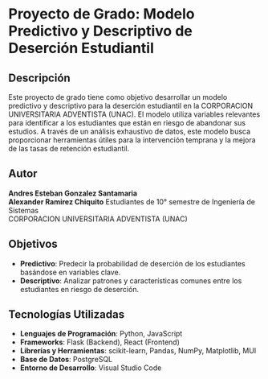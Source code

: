 # Proyecto de Grado: Modelo Predictivo y Descriptivo de Deserción Estudiantil

## Descripción

Este proyecto de grado tiene como objetivo desarrollar un modelo predictivo y descriptivo para la deserción estudiantil en la CORPORACION UNIVERSITARIA ADVENTISTA (UNAC). El modelo utiliza variables relevantes para identificar a los estudiantes que están en riesgo de abandonar sus estudios. A través de un análisis exhaustivo de datos, este modelo busca proporcionar herramientas útiles para la intervención temprana y la mejora de las tasas de retención estudiantil.

## Autor

**Andres Esteban Gonzalez Santamaria**  
**Alexander Ramirez Chiquito**
Estudiantes de 10° semestre de Ingeniería de Sistemas  
CORPORACION UNIVERSITARIA ADVENTISTA (UNAC)

## Objetivos

- **Predictivo**: Predecir la probabilidad de deserción de los estudiantes basándose en variables clave.
- **Descriptivo**: Analizar patrones y características comunes entre los estudiantes en riesgo de deserción.

## Tecnologías Utilizadas

- **Lenguajes de Programación**: Python, JavaScript
- **Frameworks**: Flask (Backend), React (Frontend)
- **Librerías y Herramientas**: scikit-learn, Pandas, NumPy, Matplotlib, MUI
- **Base de Datos**: PostgreSQL
- **Entorno de Desarrollo**: Visual Studio Code
